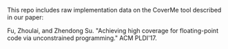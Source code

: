 
This repo includes raw implementation data on the CoverMe tool described in our paper:

Fu, Zhoulai, and Zhendong Su. "Achieving high coverage for floating-point code via unconstrained programming." ACM PLDI'17. 

